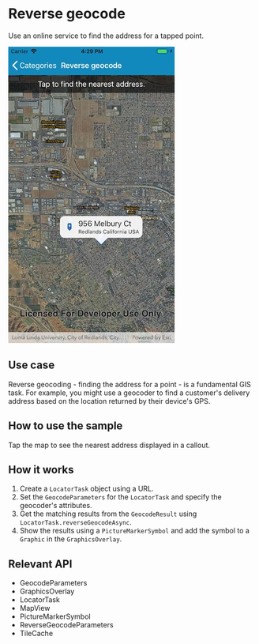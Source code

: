 # Reverse geocode

Use an online service to find the address for a tapped point.

![](ReverseGeocode.jpg)

## Use case

Reverse geocoding - finding the address for a point - is a fundamental GIS task. For example, you might use a geocoder to find a customer's delivery address based on the location returned by their device's GPS.

## How to use the sample

Tap the map to see the nearest address displayed in a callout.

## How it works

1. Create a `LocatorTask` object using a URL.
2. Set the `GeocodeParameters` for the `LocatorTask` and specify the geocoder's attributes.
3. Get the matching results from the `GeocodeResult` using  `LocatorTask.reverseGeocodeAsync`.
4. Show the results using a `PictureMarkerSymbol` and add the symbol to a `Graphic` in the `GraphicsOverlay`.

## Relevant API

* GeocodeParameters
* GraphicsOverlay
* LocatorTask
* MapView
* PictureMarkerSymbol
* ReverseGeocodeParameters
* TileCache



